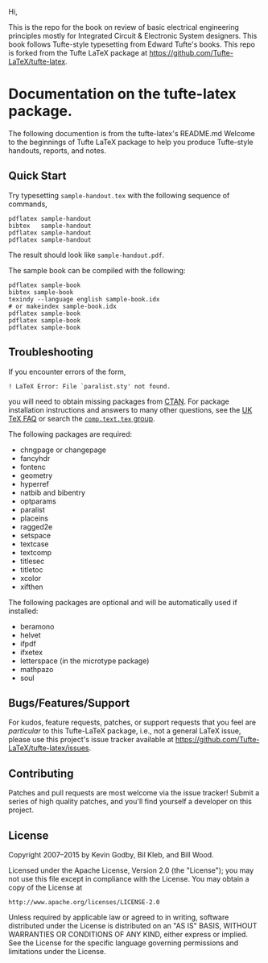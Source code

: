 Hi,

This is the repo for the book on review of basic electrical engineering principles mostly for Integrated Circuit & Electronic System designers. This book follows Tufte-style typesetting from Edward Tufte's books.  This repo is forked from the Tufte LaTeX package at https://github.com/Tufte-LaTeX/tufte-latex.


# Documentation on the tufte-latex package.
The following documention is from the tufte-latex's README.md
Welcome to the beginnings of Tufte LaTeX package to help you
produce Tufte-style handouts, reports, and notes.

## Quick Start

Try typesetting `sample-handout.tex` with the following sequence
of commands,

    pdflatex sample-handout
    bibtex   sample-handout
    pdflatex sample-handout
    pdflatex sample-handout

The result should look like `sample-handout.pdf`.

The sample book can be compiled with the following:

    pdflatex sample-book
    bibtex sample-book
    texindy --language english sample-book.idx
    # or makeindex sample-book.idx
    pdflatex sample-book
    pdflatex sample-book
    pdflatex sample-book

## Troubleshooting

If you encounter errors of the form,

    ! LaTeX Error: File `paralist.sty' not found.

you will need to obtain missing packages from [CTAN](http://ctan.org).
For package installation instructions and answers to many other
questions, see the [UK TeX FAQ](http://www.tex.ac.uk/faq/) or search the [`comp.text.tex` group](http://groups.google.com/group/comp.text.tex).

The following packages are required:

 * chngpage or changepage
 * fancyhdr
 * fontenc
 * geometry
 * hyperref
 * natbib and bibentry
 * optparams
 * paralist
 * placeins
 * ragged2e
 * setspace
 * textcase
 * textcomp
 * titlesec
 * titletoc
 * xcolor
 * xifthen

The following packages are optional and will be automatically used if installed:

 * beramono
 * helvet
 * ifpdf
 * ifxetex
 * letterspace (in the microtype package)
 * mathpazo
 * soul

## Bugs/Features/Support

For kudos, feature requests, patches, or support requests that you
feel are _particular_ to this Tufte-LaTeX package, i.e., not a general
LaTeX issue, please use this project's issue tracker available at <https://github.com/Tufte-LaTeX/tufte-latex/issues>.

## Contributing

Patches and pull requests are most welcome via the issue tracker!  Submit a series of high quality patches, and you'll find yourself a developer on this project.

## License

Copyright 2007–2015 by Kevin Godby, Bil Kleb, and Bill Wood.

Licensed under the Apache License, Version 2.0 (the "License");
you may not use this file except in compliance with the License.
You may obtain a copy of the License at

    http://www.apache.org/licenses/LICENSE-2.0

Unless required by applicable law or agreed to in writing, software
distributed under the License is distributed on an "AS IS" BASIS,
WITHOUT WARRANTIES OR CONDITIONS OF ANY KIND, either express or implied.
See the License for the specific language governing permissions and
limitations under the License.
